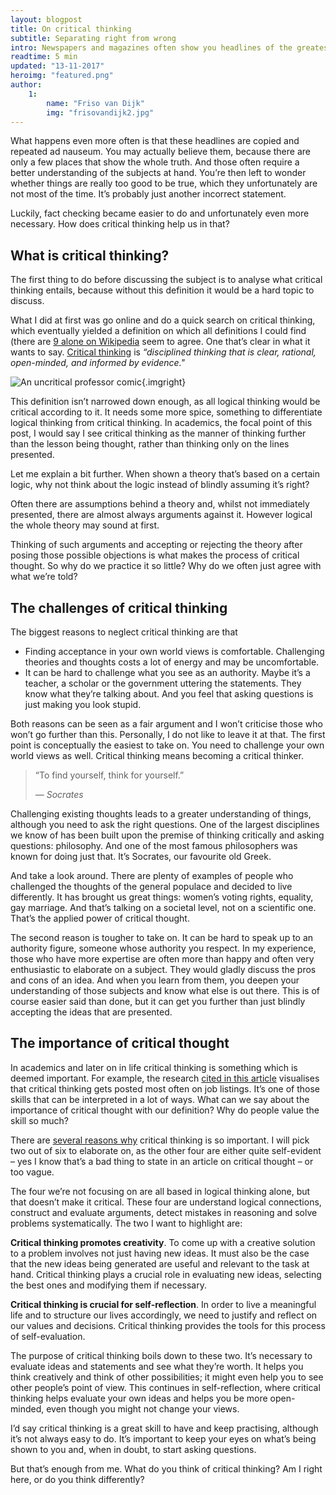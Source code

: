 ```yaml
---
layout: blogpost
title: On critical thinking
subtitle: Separating right from wrong
intro: Newspapers and magazines often show you headlines of the greatest scientific discoveries ever made. But how much of that is true? In a recent conversation with a doctor, he told me how they review certain articles from popular medical journals on mistakes made in the process. They then compare them to the headlines, which often lead to astounding insights in wrong methodology or overly optimistic conclusions. Oftentimes the conclusions shown in media headlines are taking the most positive outcome possible and displaying just that to the world.
readtime: 5 min
updated: "13-11-2017"
heroimg: "featured.png"
author:
    1:
        name: "Friso van Dijk"
        img: "frisovandijk2.jpg"
---
```


What happens even more often is that these headlines are copied and repeated ad nauseum. You may actually believe them, because there are only a few places that show the whole truth. And those often require a better understanding of the subjects at hand. You’re then left to wonder whether things are really too good to be true, which they unfortunately are not most of the time. It’s probably just another incorrect statement.

Luckily, fact checking became easier to do and unfortunately even more necessary. How does critical thinking help us in that?

## What is critical thinking?

The first thing to do before discussing the subject is to analyse what critical thinking entails, because without this definition it would be a hard topic to discuss.

What I did at first was go online and do a quick search on critical  thinking, which eventually yielded a definition on which all definitions  I could find (there are <a href="https://en.wikipedia.org/wiki/Critical_thinking#cite_note-3" target="_blank">9 alone on Wikipedia</a> seem to agree. One that’s clear in what it wants to say. <a href="http://dictionary.reference.com/browse/critical+thinking" target="_blank">Critical thinking</a> is *“disciplined thinking that is clear, rational, open-minded, and informed by evidence."*

![An uncritical professor comic](independent1.jpg){.imgright}

This definition isn’t narrowed down enough, as all logical thinking would be critical according to it. It needs some more spice, something to differentiate logical thinking from critical thinking. In academics, the focal point of this post, I would say I see critical thinking as the manner of thinking further than the lesson being thought, rather than thinking only on the lines presented.

Let me explain a bit further. When shown a theory that’s based on a certain logic, why not think about the logic instead of blindly assuming it’s right?

Often there are assumptions behind a theory and, whilst not immediately presented, there are almost always arguments against it. However logical the whole theory may sound at first.

Thinking of such arguments and accepting or rejecting the theory after posing those possible objections is what makes the process of critical thought. So why do we practice it so little? Why do we often just agree with what we’re told?

## The challenges of critical thinking

The biggest reasons to neglect critical thinking are that

- Finding acceptance in your own world views is comfortable. Challenging theories and thoughts costs a lot of energy and may be uncomfortable.
- It can be hard to challenge what you see as an authority. Maybe it’s a 
  teacher, a scholar or the government uttering the statements. They know what they’re talking about. And you feel that asking questions is just making you look stupid.

Both reasons can be seen as a fair argument and I won’t criticise those who won’t go further than this. Personally, I do not  like to leave it at that. The first point is conceptually the easiest to take on. You need to challenge your own world views as well. Critical  thinking means becoming a critical thinker.

<blockquote class="right">
    <p>
        “To find yourself, think for yourself.”
    </p>
    <p><cite>&mdash; Socrates</cite></p>
</blockquote>

Challenging existing thoughts leads to a greater understanding of things, although you need to ask the right questions. One of the largest disciplines we know of has been built upon the premise of thinking critically and asking questions: philosophy. And one of the most famous philosophers was known for doing just that. It’s Socrates, our favourite old Greek.

And take a look around. There are plenty of examples of people who challenged the thoughts of the general populace and decided to live differently. It has brought us great things: women’s voting rights, equality, gay marriage. And that’s talking on a societal level, not on a scientific one. That’s the applied power of critical thought.

The second reason is tougher to take on. It can be hard to speak up to an authority figure, someone whose authority you respect. In my experience, those who have more expertise are often more than happy and often very enthusiastic to elaborate on a subject. They would gladly discuss the pros and cons of an idea. And when you learn from them, you deepen your understanding of those subjects and know what else is out there. This is of course easier said than done, but it can get you further than just blindly accepting the ideas that are presented.

## The importance of critical thought

In academics and later on in life critical thinking is something which is deemed important. For example, the research <a href="http://www.wsj.com/articles/bosses-seek-critical-thinking-but-what-is-that-1413923730" target="_blank">cited in this article</a> visualises that critical thinking gets posted most often on job listings. It’s one of those skills that can be interpreted in a lot of ways. What can we say about the importance of critical thought with our definition? Why do people value the skill so much?

There are <a href="http://philosophy.hku.hk/think/critical/ct.php" target="_blank">several reasons why</a> critical thinking is so important. I will pick two out of six to elaborate on, as the other four are either quite self-evident – yes I  know that’s a bad thing to state in an article on critical thought – or too vague.

The four we’re not focusing on are all based in logical thinking alone, but that doesn’t make it critical. These four are understand logical connections, construct and evaluate arguments, detect mistakes in reasoning and solve problems systematically. The two I want to highlight are:

**Critical thinking promotes creativity**. To come up with a creative solution to a problem involves not just having new ideas. It must also be the case that the new ideas being generated are useful and relevant to the task at hand. Critical thinking plays a crucial role in evaluating new ideas, selecting the best ones and modifying them if necessary.

**Critical thinking is crucial for self-reflection**. In order to live a meaningful life and to structure our lives accordingly, we need to justify and reflect on our values and decisions. Critical thinking provides the tools for this process of  self-evaluation.

The purpose of critical thinking boils down to these two. It’s necessary to evaluate ideas and statements and see what they’re worth. It helps you think creatively and think of other possibilities; it might even help you to see other people’s point of view. This continues in self-reflection, where critical thinking helps evaluate your own ideas and helps you be more open-minded, even though you might  not change your views.

I’d say critical thinking is a great skill to have and keep practising, although it’s not always easy to do. It’s important to keep your eyes on what’s being shown to you and, when in doubt, to start asking questions.

But that’s enough from me. What do you think of critical thinking? Am I right here, or do you think differently?